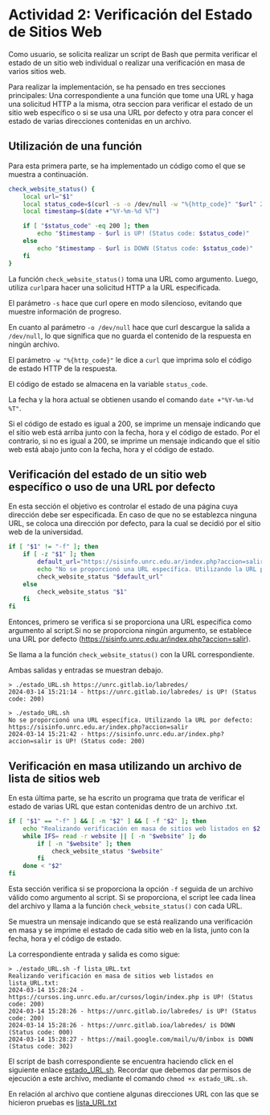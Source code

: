 # Actividad 2: Verificación del Estado de Sitios Web

Como usuario, se solicita realizar un script de Bash que permita verificar el estado de un sitio web individual o realizar una verificación en masa de varios sitios web.

Para realizar la implementación, se ha pensado en tres secciones principales: Una correspondiente a una función que tome una URL y haga una solicitud HTTP a la misma, otra seccion para verificar el estado de un sitio web específico o si se usa una URL por defecto y otra para concer el estado de varias direcciones contenidas en un archivo.

## Utilización de una función

Para esta primera parte, se ha implementado un código como el que se muestra a continuación.

```bash
check_website_status() {
    local url="$1"
    local status_code=$(curl -s -o /dev/null -w "%{http_code}" "$url" 2>/dev/null)
    local timestamp=$(date +"%Y-%m-%d %T")

    if [ "$status_code" -eq 200 ]; then
        echo "$timestamp - $url is UP! (Status code: $status_code)"
    else
        echo "$timestamp - $url is DOWN (Status code: $status_code)"
    fi
}
```

La función `check_website_status()` toma una URL como argumento. Luego, utiliza `curl`para hacer una solicitud HTTP a la URL especificada.

El parámetro `-s` hace que curl opere en modo silencioso, evitando que muestre información de progreso.

En cuanto al parámetro `-o /dev/null` hace que curl descargue la salida a `/dev/null`, lo que significa que no guarda el contenido de la respuesta en ningún archivo.

El parámetro `-w "%{http_code}"` le dice a `curl` que imprima solo el código de estado HTTP de la respuesta.

El código de estado se almacena en la variable `status_code`.

La fecha y la hora actual se obtienen usando el comando `date +"%Y-%m-%d %T"`.

Si el código de estado es igual a 200, se imprime un mensaje indicando que el sitio web está arriba junto con la fecha, hora y el código de estado. Por el contrario, si no es igual a 200, se imprime un mensaje indicando que el sitio web está abajo junto con la fecha, hora y el código de estado.

## Verificación del estado de un sitio web específico o uso de una URL por defecto

En esta sección el objetivo es controlar el estado de una página cuya dirección debe ser especificada. En caso de que no se establezca ninguna URL, se coloca una dirección por defecto, para la cual se decidió por el sitio web de la universidad.

```bash
if [ "$1" != "-f" ]; then
    if [ -z "$1" ]; then
        default_url="https://sisinfo.unrc.edu.ar/index.php?accion=salir"
        echo "No se proporcionó una URL específica. Utilizando la URL por defecto: $default_url"
        check_website_status "$default_url"
    else
        check_website_status "$1"
    fi
fi
```

Entonces, primero se verifica si se proporciona una URL específica como argumento al script.Si no se proporciona ningún argumento, se establece una URL por defecto (https://sisinfo.unrc.edu.ar/index.php?accion=salir).

Se llama a la función `check_website_status()` con la URL correspondiente.

Ambas salidas y entradas se muestran debajo.

```shell
> ./estado_URL.sh https://unrc.gitlab.io/labredes/
2024-03-14 15:21:14 - https://unrc.gitlab.io/labredes/ is UP! (Status code: 200)
```

```shell
> ./estado_URL.sh
No se proporcionó una URL específica. Utilizando la URL por defecto: https://sisinfo.unrc.edu.ar/index.php?accion=salir
2024-03-14 15:21:42 - https://sisinfo.unrc.edu.ar/index.php?accion=salir is UP! (Status code: 200)
```

## Verificación en masa utilizando un archivo de lista de sitios web

En esta última parte, se ha escrito un programa que trata de verificar el estado de varias URL que estan contenidas dentro de un archivo .txt.

```bash
if [ "$1" == "-f" ] && [ -n "$2" ] && [ -f "$2" ]; then
    echo "Realizando verificación en masa de sitios web listados en $2:"
    while IFS= read -r website || [ -n "$website" ]; do
        if [ -n "$website" ]; then
            check_website_status "$website"
        fi
    done < "$2"
fi
```

Esta sección verifica si se proporciona la opción `-f` seguida de un archivo válido como argumento al script.
Si se proporciona, el script lee cada línea del archivo y llama a la función `check_website_status()` con cada URL.

Se muestra un mensaje indicando que se está realizando una verificación en masa y se imprime el estado de cada sitio web en la lista, junto con la fecha, hora y el código de estado.

La correspondiente entrada y salida es como sigue:

```shell
> ./estado_URL.sh -f lista_URL.txt
Realizando verificación en masa de sitios web listados en lista_URL.txt:
2024-03-14 15:28:24 - https://cursos.ing.unrc.edu.ar/cursos/login/index.php is UP! (Status code: 200)
2024-03-14 15:28:26 - https://unrc.gitlab.io/labredes/ is UP! (Status code: 200)
2024-03-14 15:28:26 - https://unrc.gitlab.ioa/labredes/ is DOWN (Status code: 000)
2024-03-14 15:28:27 - https://mail.google.com/mail/u/0/inbox is DOWN (Status code: 302)
```

El script de bash correspondiente se encuentra haciendo click en el siguiente enlace [estado_URL.sh](https://github.com/danunziata/Aplicaciones_TCP_IP/tree/main/Puntapie/02-Bash/LeKEVIN5151_bash/url_estado.sh). Recordar que debemos dar permisos de ejecución a este archivo, mediante el comando `chmod +x estado_URL.sh`.

En relación al archivo que contiene algunas direcciones URL con las que se hicieron pruebas es [lista_URL.txt](https://github.com/danunziata/Aplicaciones_TCP_IP/tree/main/Puntapie/02-Bash/LeKEVIN5151_bash/lista_url.txt)
